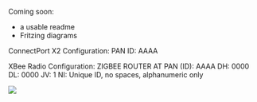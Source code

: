 Coming soon: 

* a usable readme
* Fritzing diagrams

ConnectPort X2 Configuration:
    PAN ID: AAAA
    
XBee Radio Configuration:
    ZIGBEE ROUTER AT
    PAN (ID): AAAA
    DH: 0000
    DL: 0000
    JV: 1
    NI: Unique ID, no spaces, alphanumeric only
    
![](https://github.com/bjepson/StrataWineABC/raw/master/station.jpg)
